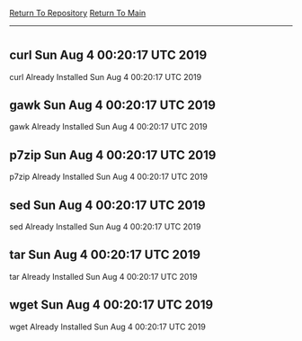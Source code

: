 [Return To Repository](https://github.com/deathbybandaid/piholeparser/)
[Return To Main](https://github.com/deathbybandaid/piholeparser/blob/master/RecentRunLogs/Mainlog.md)
____________________________________
# 
## curl Sun Aug 4 00:20:17 UTC 2019
curl Already Installed Sun Aug 4 00:20:17 UTC 2019
## gawk Sun Aug 4 00:20:17 UTC 2019
gawk Already Installed Sun Aug 4 00:20:17 UTC 2019
## p7zip Sun Aug 4 00:20:17 UTC 2019
p7zip Already Installed Sun Aug 4 00:20:17 UTC 2019
## sed Sun Aug 4 00:20:17 UTC 2019
sed Already Installed Sun Aug 4 00:20:17 UTC 2019
## tar Sun Aug 4 00:20:17 UTC 2019
tar Already Installed Sun Aug 4 00:20:17 UTC 2019
## wget Sun Aug 4 00:20:17 UTC 2019
wget Already Installed Sun Aug 4 00:20:17 UTC 2019
